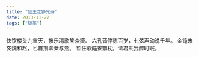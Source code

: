 ```yaml
---
title: "应王之铮兄诗"
date: 2013-11-22
tags: ["随笔"]
---
```


快饮楼头九重天，按乐清歌笑众贤。 六孔音停陈百岁，七弦声动说千年。 金锤朱亥魏和赵，匕首荆卿秦与燕。 暂住歌筳安簟枕，请君共我醉时眠。
